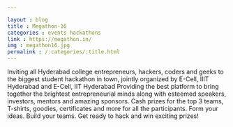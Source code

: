 ```yaml
---

layout : blog
title : Megathon-16
categories : events hackathons
link : https://megathon.in/
img : megathon16.jpg
permalink : /:categories/:title.html
---
```


 Inviting all Hyderabad college entrepreneurs, hackers, coders and geeks to the biggest student hackathon in town, jointly organized by E-Cell, IIIT Hyderabad and E-Cell, IIT Hyderabad Providing the best platform to bring together the brightest entrepreneurial minds along with esteemed speakers, investors, mentors and amazing sponsors. Cash prizes for the top 3 teams, T-shirts, goodies, certificates and more for all the participants. Form your ideas. Build your teams. Get ready to hack and win exciting prizes! 
